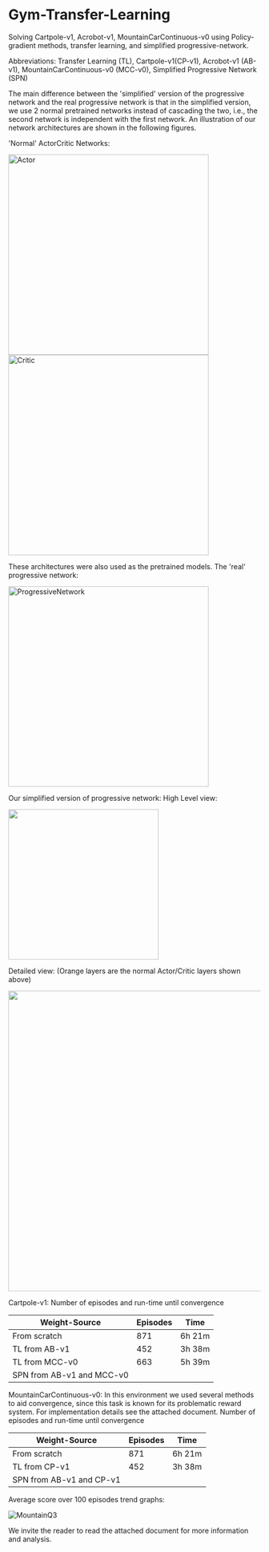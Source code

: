 # Gym-Transfer-Learning
Solving Cartpole-v1, Acrobot-v1, MountainCarContinuous-v0 using Policy-gradient methods, transfer learning, and simplified progressive-network.

Abbreviations: Transfer Learning (TL), Cartpole-v1(CP-v1), Acrobot-v1 (AB-v1), MountainCarContinuous-v0 (MCC-v0), Simplified Progressive Network (SPN)

The main difference between the 'simplified' version of the progressive network and the real progressive network is that in the simplified version, we use 2 normal pretrained networks instead of cascading the two, i.e., the second network is independent with the first network.
An illustration of our network architectures are shown in the following figures.

'Normal' ActorCritic Networks:

<img width="400" alt="Actor" src="https://user-images.githubusercontent.com/49614331/151966178-1755f587-0475-4e53-85b6-4ad53067da36.png">          <img width="400" alt="Critic" src="https://user-images.githubusercontent.com/49614331/151966191-91fa36d6-e2a4-484d-aa8a-5f6ee21b53bd.png">

These architectures were also used as the pretrained models.
The 'real' progressive network:

<img width="400" alt="ProgressiveNetwork" src="https://user-images.githubusercontent.com/49614331/151966431-c9e3591f-fb4a-483c-9085-3dc1673e45c1.png">

Our simplified version of progressive network:
High Level view:

<img width="300" src="https://user-images.githubusercontent.com/49614331/151966945-ba966693-a0b4-43a4-8f05-21483d5e354a.png"> 

Detailed view: (Orange layers are the normal Actor/Critic layers shown above)

<img width="600" src="https://user-images.githubusercontent.com/49614331/151967040-2c3f719b-6f06-46cf-9499-baacfa62cb5c.png">





Cartpole-v1:
Number of episodes and run-time until convergence 

Weight-Source| Episodes | Time
---| ---| ---
From scratch | 871 | 6h 21m
TL from AB-v1 | 452 | 3h 38m
TL from MCC-v0|663|5h 39m
SPN from AB-v1 and MCC-v0| | 



MountainCarContinuous-v0:
In this environment we used several methods to aid convergence, since this task is known for its problematic reward system. For implementation details see the attached document.
Number of episodes and run-time until convergence 

Weight-Source| Episodes | Time
---| ---| ---
From scratch | 871 | 6h 21m
TL from CP-v1 | 452 | 3h 38m
SPN from AB-v1 and CP-v1| | 

Average score over 100 episodes trend graphs:

![MountainQ3](https://user-images.githubusercontent.com/49614331/151968191-9085b447-cfba-49b1-b736-772f456fc658.png)


We invite the reader to read the attached document for more information and analysis.

